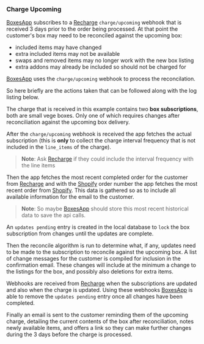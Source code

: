 ### Charge Upcoming

[BoxesApp](boxesapp) subscribes to a [Recharge](recharge) `charge/upcoming`
webhook that is received 3 days prior to the order being processed. At that
point the customer's box may need to be reconciled against the upcoming box:

* included items may have changed
* extra included items may not be available
* swaps and removed items may no longer work with the new box listing
* extra addons may already be included so should not be charged for

[BoxesApp](boxesapp) uses the `charge/upcoming` webhook to process the reconcilation.

So here briefly are the actions taken that can be followed along with the log
listing below.

The charge that is received in this example contains two **box subscriptions**,
both are small vege boxes. Only one of which requires changes after
reconciliation against the upcoming box delivery.

After the `charge/upcoming` webhook is received the app fetches the actual
subscription (this is **only** to collect the charge interval frequency that is
not included in the `line_items` of the charge).

> **Note**: Ask [Recharge](recharge) if they could include the interval frequency with
> the line items

Then the app fetches the most recent completed order for the customer from
[Recharge](recharge) and with the [Shopify](shopify) order number the app
fetches the most recent order from [Shopify](shopify). This data is gathered so
as to include all available information for the email to the customer.

> **Note**: So maybe [BoxesApp](boxesapp) should store this most recent historical
> data to save the api calls.

An `updates pending` entry is created in the local database to `lock` the box
subscription from changes until the updates are complete.

Then the reconcile algorithm is run to determine what, if any, updates need to
be made to the subscription to reconcile against the upcoming box. A list of
change messages for the customer is compiled for inclusion in the confirmation
email. These changes will include at the minimum a change to the listings for
the box, and possibly also deletions for extra items.

Webhooks are received from [Recharge](recharge) when the subscriptions are
updated and also when the charge is updated. Using these webhooks
[BoxesApp](boxesapp) is able to remove the `updates pending` entry once all
changes have been completed.

Finally an email is sent to the customer reminding them of the upcoming charge,
detailing the current contents of the box after reconciliation, notes newly
available items, and offers a link so they can make further changes during the
3 days before the charge is processed.

[shopify]: https://shopify.com
[recharge]: https://rechargepayments.com
[boxesapp]: https://boxesapp.nz
